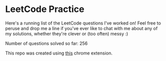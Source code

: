 # LeetCode Practice

Here's a running list of the LeetCode questions I've worked on! Feel free to peruse and drop me a line if you've ever like to chat with me about any of my solutions, whether they're clever or (too often) messy :)

Number of questions solved so far: 256

This repo was created using [this](https://github.com/QasimWani/LeetHub) chrome extension.
